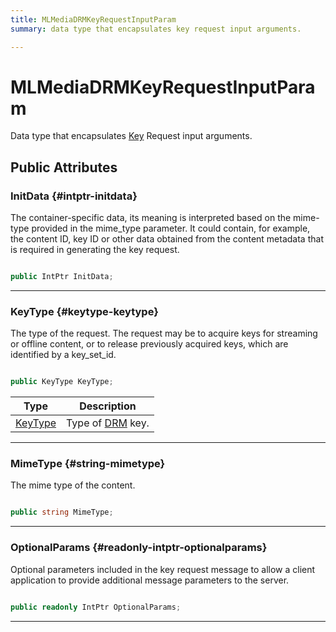 ```yaml
---
title: MLMediaDRMKeyRequestInputParam
summary: data type that encapsulates key request input arguments. 

---
```


# MLMediaDRMKeyRequestInputParam




Data type that encapsulates [Key](/versioned_docs/version-14-Jun-2023/unity-api/api/UnityEngine.XR.MagicLeap/MLMedia/Player/Track/DRM/UnityEngine.XR.MagicLeap.MLMedia.Player.Track.DRM.Key.md) Request input arguments.   





## Public Attributes

### InitData {#intptr-initdata}

The container-specific data, its meaning is interpreted based on the mime-type provided in the mime&#95;type parameter. It could contain, for example, the content ID, key ID or other data obtained from the content metadata that is required in generating the key request. 

```csharp

public IntPtr InitData;

```






-----------

### KeyType {#keytype-keytype}

The type of the request. The request may be to acquire keys for streaming or offline content, or to release previously acquired keys, which are identified by a key&#95;set&#95;id. 

```csharp

public KeyType KeyType;

```

| Type | Description  | 
|--|--|
| [KeyType](/versioned_docs/version-14-Jun-2023/unity-api/api/UnityEngine.XR.MagicLeap/MLMedia/Player/Track/DRM/UnityEngine.XR.MagicLeap.MLMedia.Player.Track.DRM.md#enums-keytype) | Type of [DRM](/versioned_docs/version-14-Jun-2023/unity-api/api/UnityEngine.XR.MagicLeap/MLMedia/Player/Track/DRM/UnityEngine.XR.MagicLeap.MLMedia.Player.Track.DRM.md) key.  |





-----------

### MimeType {#string-mimetype}

The mime type of the content. 

```csharp

public string MimeType;

```






-----------

### OptionalParams {#readonly-intptr-optionalparams}

Optional parameters included in the key request message to allow a client application to provide additional message parameters to the server. 

```csharp

public readonly IntPtr OptionalParams;

```






-----------


